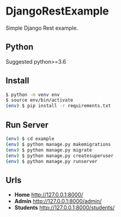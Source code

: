 # DjangoRestExample
Simple Django Rest example.

## Python

Suggested python>=3.6

## Install

```bash
$ python -m venv env
$ source env/bin/activate
(env) $ pip install -r requirements.txt
```

## Run Server

```bash
(env) $ cd example
(env) $ python manage.py makemigrations
(env) $ python manage.py migrate
(env) $ python manage.py createsuperuser
(env) $ python manage.py runserver
```

## Urls

- **Home** http://127.0.0.1:8000/
- **Admin** http://127.0.0.1:8000/admin/
- **Students** http://127.0.0.1:8000/students/

